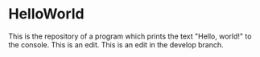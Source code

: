 # HelloWorld
This is the repository of a program which prints the text "Hello, world!" to the console.
This is an edit.
This is an edit in the develop branch.
